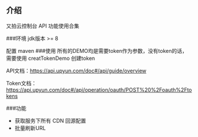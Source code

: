 ## 介绍
又拍云控制台 API 功能使用合集

###环境
jdk版本 >= 8 

配置 maven
###使用
所有的DEMO均是需要token作为参数，没有token的话，需要使用 creatTokenDemo 创建token

API文档：https://api.upyun.com/doc#/api/guide/overview

Token文档：https://api.upyun.com/doc#/api/operation/oauth/POST%20%2Foauth%2Ftokens

###功能

+ 获取服务下所有 CDN 回源配置
+ 批量刷新URL
